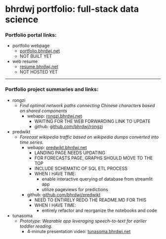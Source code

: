 # bhrdwj portfolio: full-stack data science

### Portfolio portal links:
- portfolio webpage
  - [portfolio.bhrdwj.net](https://portfolio.bhrdwj.net)
  - NOT BUILT YET
- web resume
  - [resume.bhrdwj.net](https://resume.bhrdwj.net) 
  - NOT HOSTED YET

---

### Portfolio project summaries and links:
- rongzi
  - *Find optimal network paths connecting Chinese characters based on shared components*
    - webapp: [rongzi.bhrdwj.net](https://rongzi.bhrdwj.net)  
      - WAITING FOR THE WEB FORWARDING LINK TO UPDATE
      - github: [github.com/bhrdwj/rongzi](https://github.com/bhrdj/rongzi)
- predwikt
  - *Forecast wikipedia traffic based on wikipedia dumps converted into time series.*
    - webapp: [predwikt.bhrdwj.net](https://predwikt.bhrdwj.net) 
      - LANDING PAGE NEEDS UPDATING
      - FOR FORECASTS PAGE, GRAPHS SHOULD MOVE TO THE TOP
      - INCLUDE SCHEMATIC OF SQL ETL PROCESS
      - WHEN I HAVE TIME:
        - enable interactive querying of database from streamlit app
        - utilize pageviews for predictions
    - github: [github.com/bhrdwj/predwikt](https://github.com/bhrdj/predwikt)
      - NEED TO ENTIRELY REDO THE README.MD FOR THIS
      - WHEN I HAVE TIME:
        - entirely refactor and reorganize the notebooks and code
- tunasoma
  - *Prototype: Wearable app leveraging speech-to-text for earlier toddler reading.*
    - 4-minute presentation video: [tunasoma.bhrdwj.net](https://tunasoma.bhrdwj.net)

